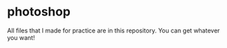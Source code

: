 # photoshop
All files that I made for practice are in this repository.
You can get whatever you want!